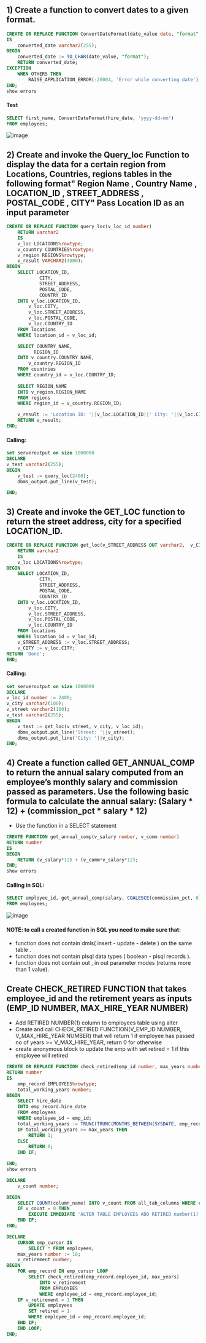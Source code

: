 ## 1) Create a function to convert dates to a given format.

````sql
CREATE OR REPLACE FUNCTION ConvertDateFormat(date_value date, "format" varchar2) RETURN varchar2
IS
    converted_date varchar2(255);
BEGIN
    converted_date := TO_CHAR(date_value, "format");
    RETURN converted_date;
EXCEPTION
    WHEN OTHERS THEN
        RAISE_APPLICATION_ERROR(-20004, 'Error while converting date');
END;
show errors
````
#### Test
````sql
SELECT first_name, ConvertDateFormat(hire_date, 'yyyy-dd-mm')
FROM employees;
````
![image](https://github.com/MohamedWageh09/PLSQL_Practising/assets/120044385/1e2a634f-d9ef-4e7d-bf8a-892fa0c68057)


## 2) Create and invoke the Query_loc Function to display the data for a certain region from Locations, Countries, regions tables in the following format" Region Name , Country Name , LOCATION_ID  , STREET_ADDRESS  , POSTAL_CODE , CITY" Pass Location ID as an input parameter

````sql
CREATE OR REPLACE FUNCTION query_loc(v_loc_id number)
    RETURN varchar2
    IS
    v_loc LOCATIONS%rowtype;
    v_country COUNTRIES%rowtype;
    v_region REGIONS%rowtype;
    v_result VARCHAR2(4000);
BEGIN
    SELECT LOCATION_ID,
            CITY,
            STREET_ADDRESS,
            POSTAL_CODE,
            COUNTRY_ID
    INTO v_loc.LOCATION_ID,
        v_loc.CITY,
        v_loc.STREET_ADDRESS,
        v_loc.POSTAL_CODE,
        v_loc.COUNTRY_ID
    FROM locations
    WHERE location_id = v_loc_id;

    SELECT COUNTRY_NAME,
          REGION_ID  
    INTO v_country.COUNTRY_NAME,
        v_country.REGION_ID
    FROM countries
    WHERE country_id = v_loc.COUNTRY_ID;
    
    SELECT REGION_NAME
    INTO v_region.REGION_NAME
    FROM regions
    WHERE region_id = v_country.REGION_ID;

    v_result := 'Location ID: '||v_loc.LOCATION_ID||' City: '||v_loc.CITY||' Street: '||v_loc.STREET_ADDRESS||' Postal'||v_loc.POSTAL_CODE||' Country: '||v_country.COUNTRY_NAME||' Region: '||v_region.REGION_NAME;
    RETURN v_result;
END;
````
#### Calling:
````sql
set serveroutput on size 1000000
DECLARE
v_test varchar2(255);
BEGIN
    v_test := query_loc(2400);
    dbms_output.put_line(v_test);

END;
````

## 3) Create and invoke the GET_LOC function to return the street address, city for a specified LOCATION_ID.

````sql
CREATE OR REPLACE FUNCTION get_loc(v_STREET_ADDRESS OUT varchar2,  v_CITY OUT varchar2, v_loc_id number)
    RETURN varchar2
    IS
    v_loc LOCATIONS%rowtype;
BEGIN
    SELECT LOCATION_ID,
            CITY,
            STREET_ADDRESS,
            POSTAL_CODE,
            COUNTRY_ID
    INTO v_loc.LOCATION_ID,
        v_loc.CITY,
        v_loc.STREET_ADDRESS,
        v_loc.POSTAL_CODE,
        v_loc.COUNTRY_ID
    FROM locations
    WHERE location_id = v_loc_id;
    v_STREET_ADDRESS := v_loc.STREET_ADDRESS;
    v_CITY := v_loc.CITY;
RETURN 'Done';
END;
````
#### Calling:
````sql
set serveroutput on size 1000000
DECLARE
v_loc_id number := 2400;
v_city varchar2(100);
v_street varchar2(100);
v_test varchar2(255);
BEGIN
    v_test := get_loc(v_street, v_city, v_loc_id);
    dbms_output.put_line('Street: '||v_street);
    dbms_output.put_line('City: '||v_city);
END;
````
## 4) Create a function called GET_ANNUAL_COMP to return the annual salary computed from an employee’s monthly salary and commission passed as parameters.  Use the following basic formula to calculate the annual salary:  (Salary * 12) + (commission_pct * salary * 12)
- Use the function in a SELECT statement
````sql
CREATE FUNCTION get_annual_comp(v_salary number, v_comm number)
RETURN number
IS
BEGIN
    RETURN (v_salary*12) + (v_comm*v_salary*12);
END;
show errors
````
#### Calling in SQL:
````sql
SELECT employee_id, get_annual_comp(salary, COALESCE(commission_pct, 0))
FROM employees;
````
![image](https://github.com/MohamedWageh09/PLSQL_Practising/assets/120044385/3097152c-2f4b-4fca-a071-59bcb5bee962)

#### NOTE: to call a created function in SQL you need to make sure that:
- function does not contain dmls( insert - update - delete ) on the same table .
- function does not contain plsql data types ( boolean - plsql records ).
- function does not contain out , in out parameter modes (returns more than 1 value).

## Create CHECK_RETIRED FUNCTION that takes employee_id and the retirement years as inputs (EMP_ID NUMBER, MAX_HIRE_YEAR NUMBER) 
- Add RETIRED NUMBER(1) column to employees table using alter
- Create and call CHECK_RETIRED FUNCTION(V_EMP_ID NUMBER, V_MAX_HIRE_YEAR NUMBER)
that will return 1 if employee has passed no of years >=  V_MAX_HIRE_YEAR, return 0 for otherwise
- create anonymous block to update the emp with set retired = 1  if this employee will retired

````sql
CREATE OR REPLACE FUNCTION check_retired(emp_id number, max_years number)
RETURN number
IS
    emp_record EMPLOYEES%rowtype;
    total_working_years number;
BEGIN
    SELECT hire_date
    INTO emp_record.hire_date
    FROM employees
    WHERE employee_id = emp_id;   
    total_working_years := TRUNC(TRUNC(MONTHS_BETWEEN(SYSDATE, emp_record.hire_date)) / 12);
    IF total_working_years >= max_years THEN
        RETURN 1;
    ELSE
        RETURN 0; 
    END IF;

END;
show errors
````

````sql
DECLARE
    v_count number;

BEGIN
    SELECT COUNT(column_name) INTO v_count FROM all_tab_columns WHERE column_name = 'RETIRED';
    IF v_count = 0 THEN
        EXECUTE IMMEDIATE 'ALTER TABLE EMPLOYEES ADD RETIRED number(1)';
    END IF;
END;

DECLARE
    CURSOR emp_cursor IS
        SELECT * FROM employees;
    max_years number := 18;
    v_retirement number;
BEGIN
    FOR emp_record IN emp_cursor LOOP
        SELECT check_retired(emp_record.employee_id, max_years)
            INTO v_retirement
            FROM EMPLOYEES
            WHERE employee_id = emp_record.employee_id;
    IF v_retirement = 1 THEN
        UPDATE employees 
        SET retired = 1
        WHERE employee_id = emp_record.employee_id; 
    END IF;   
    END LOOP; 
END;
````


